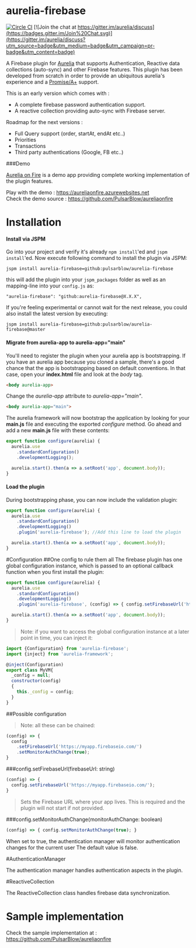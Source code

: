 # aurelia-firebase

 [![Circle CI](https://circleci.com/gh/PulsarBlow/aurelia-firebase/tree/master.svg?style=svg)](https://circleci.com/gh/PulsarBlow/aurelia-firebase/tree/master)   [![Join the chat at https://gitter.im/aurelia/discuss](https://badges.gitter.im/Join%20Chat.svg)](https://gitter.im/aurelia/discuss?utm_source=badge&utm_medium=badge&utm_campaign=pr-badge&utm_content=badge)

A Firebase plugin for [Aurelia](http://aurelia.io/) that supports Authentication, Reactive data collections (auto-sync) and other Firebase features. This plugin has been developed from scratch in order to provide an ubiquitous aurelia's experience and a [Promise/A+](https://promisesaplus.com/) support.

This is an early version which comes with :

- A complete firebase password authentication support.
- A reactive collection providing auto-sync with Firebase server.

Roadmap for the next versions :
 
* Full Query support (order, startAt, endAt etc..)
* Priorities
* Transactions
* Third party authentications (Google, FB etc..)

###Demo

[Aurelia on Fire](https://github.com/PulsarBlow/aureliaonfire) is a demo app providing complete working implementation of the plugin features.

Play with the demo : https://aureliaonfire.azurewebsites.net  
Check the demo source : https://github.com/PulsarBlow/aureliaonfire

# Installation


#### Install via JSPM
Go into your project and verify it's already `npm install`'ed and `jspm install`'ed. Now execute following command to install the plugin via JSPM:

```
jspm install aurelia-firebase=github:pulsarblow/aurelia-firebase
```

this will add the plugin into your `jspm_packages` folder as well as an mapping-line into your `config.js` as:

```
"aurelia-firebase": "github:aurelia-firebase@X.X.X",
```

If you're feeling experimental or cannot wait for the next release, you could also install the latest version by executing:
```
jspm install aurelia-firebase=github:pulsarblow/aurelia-firebase@master
```


#### Migrate from aurelia-app to aurelia-app="main"
You'll need to register the plugin when your aurelia app is bootstrapping. If you have an aurelia app because you cloned a sample, there's a good chance that the app is bootstrapping based on default conventions. In that case, open your **index.html** file and look at the *body* tag.
``` html
<body aurelia-app>
```
Change the *aurelia-app* attribute to *aurelia-app="main"*.
``` html
<body aurelia-app="main">
```
The aurelia framework will now bootstrap the application by looking for your **main.js** file and executing the exported *configure* method. Go ahead and add a new **main.js** file with these contents:

``` javascript
export function configure(aurelia) {
  aurelia.use
    .standardConfiguration()
    .developmentLogging();

  aurelia.start().then(a => a.setRoot('app', document.body));
}
```

#### Load the plugin
During bootstrapping phase, you can now include the validation plugin:

``` javascript
export function configure(aurelia) {
  aurelia.use
    .standardConfiguration()
    .developmentLogging()
    .plugin('aurelia-firebase'); //Add this line to load the plugin

  aurelia.start().then(a => a.setRoot('app', document.body));
}
```

#Configuration
##One config to rule them all
The firebase plugin has one global configuration instance, which is passed to an optional callback function when you first install the plugin:  

``` javascript
export function configure(aurelia) {
  aurelia.use
    .standardConfiguration()
    .developmentLogging()
    .plugin('aurelia-firebase', (config) => { config.setFirebaseUrl('https://myapp.firebaseio.com/'); });

  aurelia.start().then(a => a.setRoot('app', document.body));
}
```

> Note: if you want to access the global configuration instance at a later point in time, you can inject it:

```javascript
import {Configuration} from 'aurelia-firebase';
import {inject} from 'aurelia-framework';

@inject(Configuration)
export class MyVM{
  _config = null;
  constructor(config)
  {
    this._config = config;
  }
}
```

##Possible configuration  

> Note: all these can be chained:  

``` javascript
(config) => { 
  config
    .setFirebaseUrl('https://myapp.firebaseio.com/')
    .setMonitorAuthChange(true);
}
```

###config.setFirebaseUrl(firebaseUrl: string)
``` javascript
(config) => {
  config.setFirebaseUrl('https://myapp.firebaseio.com/');
}
```
> Sets the Firebase URL where your app lives.
> This is required and the plugin will not start if not provided.

###config.setMonitorAuthChange(monitorAuthChange: boolean)
``` javascript
(config) => { config.setMonitorAuthChange(true); }
```
When set to true, the authentication manager will monitor authentication changes for the current user 
The default value is false.

#AuthenticationManager

The authentication manager handles authentication aspects in the plugin.
 
#ReactiveCollection

The ReactiveCollection class handles firebase data synchronization.  

# Sample implementation
Check the sample implementation at : https://github.com/PulsarBlow/aureliaonfire
